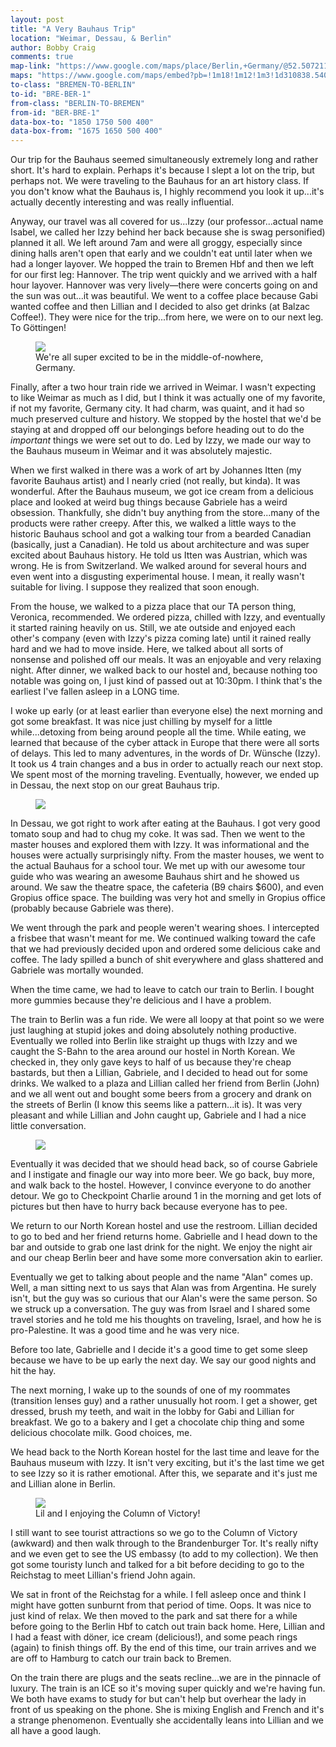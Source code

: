 ```yaml
---
layout: post
title: "A Very Bauhaus Trip"
location: "Weimar, Dessau, & Berlin"
author: Bobby Craig
comments: true
map-link: "https://www.google.com/maps/place/Berlin,+Germany/@52.5072111,13.1459682,10z/data=!3m1!4b1!4m5!3m4!1s0x47a84e373f035901:0x42120465b5e3b70!8m2!3d52.5200066!4d13.404954"
maps: "https://www.google.com/maps/embed?pb=!1m18!1m12!1m3!1d310838.5407850143!2d13.145277484720546!3d52.50762741846491!2m3!1f0!2f0!3f0!3m2!1i1024!2i768!4f13.1!3m3!1m2!1s0x47a84e373f035901%3A0x42120465b5e3b70!2sBerlin!5e0!3m2!1sen!2sde!4v1494933243461"
to-class: "BREMEN-TO-BERLIN"
to-id: "BRE-BER-1"
from-class: "BERLIN-TO-BREMEN"
from-id: "BER-BRE-1"
data-box-to: "1850 1750 500 400"
data-box-from: "1675 1650 500 400"
---
```


<div class="{{ page.to-class }}" data-from="{% if page.data-box-from %}{{ page.data-box-from }}{% endif %}" data-to="{% if page.data-box-to %}{{ page.data-box-to }}{% endif %}">

<p>Our trip for the Bauhaus seemed simultaneously extremely long and rather short. It's hard to explain. Perhaps it's because I slept a lot on the trip, but perhaps not. We were traveling to the Bauhaus for an art history class. If you don't know what the Bauhaus is, I highly recommend you look it up...it's actually decently interesting and was really influential.</p>

<p>Anyway, our travel was all covered for us...Izzy (our professor...actual name Isabel, we called her Izzy behind her back because she is swag personified) planned it all. We left around 7am and were all groggy, especially since dining halls aren't open that early and we couldn't eat until later when we had a longer layover. We hopped the train to Bremen Hbf and then we left for our first leg: Hannover. The trip went quickly and we arrived with a half hour layover. Hannover was very lively&mdash;there were concerts going on and the sun was out...it was beautiful. We went to a coffee place because Gabi wanted coffee and then Lillian and I decided to also get drinks (at Balzac Coffee!). They were nice for the trip...from here, we were on to our next leg. To Göttingen!</p>

<figure>
  <img src="/img/post-imgs/middle-of-nowhere-min.jpg">
  <figcaption>We're all super excited to be in the middle-of-nowhere, Germany.</figcaption>
</figure>

<p>Finally, after a two hour train ride we arrived in Weimar. I wasn't expecting to like Weimar as much as I did, but I think it was actually one of my favorite, if not my favorite, Germany city. It had charm, was quaint, and it had so much preserved culture and history. We stopped by the hostel that we'd be staying at and dropped off our belongings before heading out to do the <em>important</em> things we were set out to do. Led by Izzy, we made our way to the Bauhaus museum in Weimar and it was absolutely majestic.</p>

<p>When we first walked in there was a work of art by Johannes Itten (my favorite Bauhaus artist) and I nearly cried (not really, but kinda). It was wonderful. After the Bauhaus museum, we got ice cream from a delicious place and looked at weird bug things because Gabriele has a weird obsession. Thankfully, she didn't buy anything from the store...many of the products were rather creepy. After this, we walked a little ways to the historic Bauhaus school and got a walking tour from a bearded Canadian (basically, just a Canadian). He told us about architecture and was super excited about Bauhaus history. He told us Itten was Austrian, which was wrong. He is from Switzerland. We walked around for several hours and even went into a disgusting experimental house. I mean, it really wasn't suitable for living. I suppose they realized that soon enough.</p>

<p>From the house, we walked to a pizza place that our TA person thing, Veronica, recommended. We ordered pizza, chilled with Izzy, and eventually it started raining heavily on us. Still, we ate outside and enjoyed each other's company (even with Izzy's pizza coming late) until it rained really hard and we had to move inside. Here, we talked about all sorts of nonsense and polished off our meals. It was an enjoyable and very relaxing night. After dinner, we walked back to our hostel and, because nothing too notable was going on, I just kind of passed out at 10:30pm. I think that's the earliest I've fallen asleep in a LONG time.</p>

<p>I woke up early (or at least earlier than everyone else) the next morning and got some breakfast. It was nice just chilling by myself for a little while...detoxing from being around people all the time. While eating, we learned that because of the cyber attack in Europe that there were all sorts of delays. This led to many adventures, in the words of Dr. Wünsche (Izzy). It took us 4 train changes and a bus in order to actually reach our next stop. We spent most of the morning traveling. Eventually, however, we ended up in Dessau, the next stop on our great Bauhaus trip.</p>

</div>
<div class="{{ page.from-class }}" data-from="{% if page.data-box-to %}{{ page.data-box-to }}{% endif %}" data-to="{% if page.data-box-from %}{{ page.data-box-from }}{% endif %}">

<figure>
  <img src="/img/post-imgs/bauhaus-min.jpg">
</figure>

<p>In Dessau, we got right to work after eating at the Bauhaus. I got very good tomato soup and had to chug my coke. It was sad. Then we went to the master houses and explored them with Izzy. It was informational and the houses were actually surprisingly nifty. From the master houses, we went to the actual Bauhaus for a school tour. We met up with our awesome tour guide who was wearing an awesome Bauhaus shirt and he showed us around. We saw the theatre space, the cafeteria (B9 chairs $600), and even Gropius office space. The building was very hot and smelly in Gropius office (probably because Gabriele was there).</p>

<p>We went through the park and people weren't wearing shoes. I intercepted a frisbee that wasn't meant for me. We continued walking toward the cafe that we had previously decided upon and ordered some delicious cake and coffee. The lady spilled a bunch of shit everywhere and glass shattered and Gabriele was mortally wounded. </p>

<p>When the time came, we had to leave to catch our train to Berlin. I bought more gummies because they're delicious and I have a problem.</p>

<p>The train to Berlin was a fun ride. We were all loopy at that point so we were just laughing at stupid jokes and doing absolutely nothing productive. Eventually we rolled into Berlin like straight up thugs with Izzy and we caught the S-Bahn to the area around our hostel in North Korean. We checked in, they only gave keys to half of us because they're cheap bastards, but then a Lillian, Gabriele, and I decided to head out for some drinks. We walked to a plaza and Lillian called her friend from Berlin (John) and we all went out and bought some beers from a grocery and drank on the streets of Berlin (I know this seems like a pattern...it is). It was very pleasant and while Lillian and John caught up, Gabriele and I had a nice little conversation.</p>

<figure>
  <img src="/img/post-imgs/berlin-at-night-min.jpg">
</figure>

<p>Eventually it was decided that we should head back, so of course Gabriele and I instigate and finagle our way into more beer. We go back, buy more, and walk back to the hostel. However, I convince everyone to do another detour. We go to Checkpoint Charlie around 1 in the morning and get lots of pictures but then have to hurry back because everyone has to pee.</p>

<p>We return to our North Korean hostel and use the restroom. Lillian decided to go to bed and her friend returns home. Gabrielle and I head down to the bar and outside to grab one last drink for the night. We enjoy the night air and our cheap Berlin beer and have some more conversation akin to earlier.</p>

<p>Eventually we get to talking about people and the name "Alan" comes up. Well, a man sitting next to us says that Alan was from Argentina. He surely isn't, but the guy was so curious that our Alan's were the same person. So we struck up a conversation. The guy was from Israel and I shared some travel stories and he told me his thoughts on traveling, Israel, and how he is pro-Palestine. It was a good time and he was very nice.</p>

<p>Before too late, Gabrielle and I decide it's a good time to get some sleep because we have to be up early the next day. We say our good nights and hit the hay.</p>

<p>The next morning, I wake up to the sounds of one of my roommates (transition lenses guy) and a rather unusually hot room. I get a shower, get dressed, brush my teeth, and wait in the lobby for Gabi and Lillian for breakfast.  We go to a bakery and I get a chocolate chip thing and some delicious chocolate milk. Good choices, me.</p>

<p>We head back to the North Korean hostel for the last time and leave for the Bauhaus museum with Izzy. It isn't very exciting, but it's the last time we get to see Izzy so it is rather emotional. After this, we separate and it's just me and Lillian alone in Berlin.</p>

<figure>
  <img src="/img/post-imgs/column-victory-min.jpg">
  <figcaption>Lil and I enjoying the Column of Victory!</figcaption>
</figure>

<p>I still want to see tourist attractions so we go to the Column of Victory (awkward) and then walk through to the Brandenburger Tor. It's really nifty and we even get to see the US embassy (to add to my collection). We then got some touristy lunch and talked for a bit before deciding to go to the Reichstag to meet Lillian's friend John again.</p>

<p>We sat in front of the Reichstag for a while. I fell asleep once and think I might have gotten sunburnt from that period of time. Oops. It was nice to just kind of relax. We then moved to the park and sat there for a while before going to the Berlin Hbf to catch out train back home. Here, Lillian and I had a feast with döner, ice cream (delicious!), and some peach rings (again) to finish things off. By the end of this time, our train arrives and we are off to Hamburg to catch our train back to Bremen.</p>

<p>On the train there are plugs and the seats recline...we are in the pinnacle of luxury. The train is an ICE so it's moving super quickly and we're having fun. We both have exams to study for but can't help but overhear the lady in front of us speaking on the phone. She is mixing English and French and it's a strange phenomenon. Eventually she accidentally leans into Lillian and we all have a good laugh.</p>

</div>

